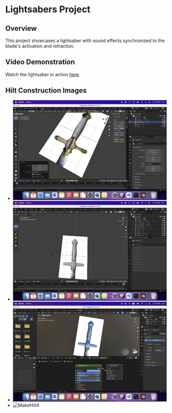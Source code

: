 # Lightsabers Project

## Overview
This project showcases a lightsaber with sound effects synchronized to the blade's activation and retraction.

## Video Demonstration
Watch the lightsaber in action [here](https://drive.google.com/file/d/1IVFW4oQmMKbz9QlQ-Iu6a_fP7qQ4yD4z/view?usp=sharing).

## Hilt Construction Images

- ![MakeHilt1](https://github.com/oan-J/Lightsaber/blob/main/Pics/MakeHilt1.png)
- ![MakeHilt2](https://github.com/oan-J/Lightsaber/blob/main/Pics/MakeHilt2.png)
- ![MakeHilt3](https://github.com/oan-J/Lightsaber/blob/main/Pics/MakeHilt3.png)
- ![MakeHilt4](https://github.com/oan-J/Lightsaber/blob/main/Pics/MakeHilt4.png)

